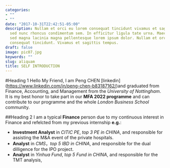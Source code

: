 ```yaml
---
categories:
- ""
- ""
date: "2017-10-31T22:42:51-05:00"
description: Nullam et orci eu lorem consequat tincidunt vivamus et sagittis magna
  sed nunc rhoncus condimentum sem. In efficitur ligula tate urna. Maecenas massa
  sed magna lacinia magna pellentesque lorem ipsum dolor. Nullam et orci eu lorem
  consequat tincidunt. Vivamus et sagittis tempus.
draft: false
image: pic07.jpg
keywords: ""
slug: aliquam
title: SELF INTRODUCTION
---
```


#Heading 1
Hello My Friend, I am Peng CHEN [linkedin] (https://www.linkedin.com/in/peng-chen-b83187162/)and graduated from Finance, Accounting, and Management from the *University of Nottingham*. It is my best honor to take part in our **MFA 2022 programme** and can contribute to our programme and the whole *London Business School* community.

##Heading 2
I am a typical **Finance** person due to my continuous interest in Finance and refelcted from my previous internship **e.g.**:

* **Investment Analyst** in *CITIC PE*, *top 3 PE in CHINA*, and responsible for assisting the M&A event of the private hospitals. 
* **Analyst** in *CMS*，*top 5 IBD in CHINA*, and responsible for the dual dilligence for the IPO project.
* **Analyst** in *Yinhua Fund*, *top 5 Fund in CHINA*, and responsible for the TMT analysis, 

